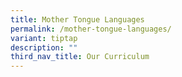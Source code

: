 ```yaml
---
title: Mother Tongue Languages
permalink: /mother-tongue-languages/
variant: tiptap
description: ""
third_nav_title: Our Curriculum
---
```

